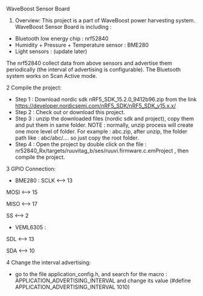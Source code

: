 WaveBoost Sensor Board

1. Overview: 
This project is a part of WaveBoost power harvesting system. 
WaveBoost Sensor Board is including : 
  - Bluetooth low energy chip : nrf52840
  - Humidity + Pressure + Temperature sensor : BME280
  - Light sensors : (update later)
 
 The nrf52840 collect data from above sensors and advertise them periodically (the interval of advertising is configurable).
 The Bluetooth system works on Scan Active mode.
 
 2 Compile the project:
  - Step 1 : Download nordic sdk 	nRF5_SDK_15.2.0_9412b96.zip from the link https://developer.nordicsemi.com/nRF5_SDK/nRF5_SDK_v15.x.x/
  - Step 2 : Check out or download this project.
  - Step 3 : unzip the downloaded files (nordic sdk and project), copy them and put them in same folder.
    NOTE : normally, unzip process will create one more level of folder. For example : abc.zip, after unzip, the folder path like : abc/abc/....
           so just copy the root folder.
  - Step 4 : Open the project by double click on the file : nr52840_Rx/targets/ruuvitag_b/ses/ruuvi.firmware.c.emProject , then compile the project.
  
  3 GPIO Connection: 
   - BME280 : 
   SCLK <--> 13
   
   MOSI <--> 15  
   
   MISO <--> 17
   
   SS   <--> 2
              
   - VEML6305 : 
   
   SDL <--> 13
   
   SDA <--> 10
  
  4 Change the interval advertising: 
   - go to the file application_config.h, and search for the macro : APPLICATION_ADVERTISING_INTERVAL and change its value
   (#define APPLICATION_ADVERTISING_INTERVAL              1010)
